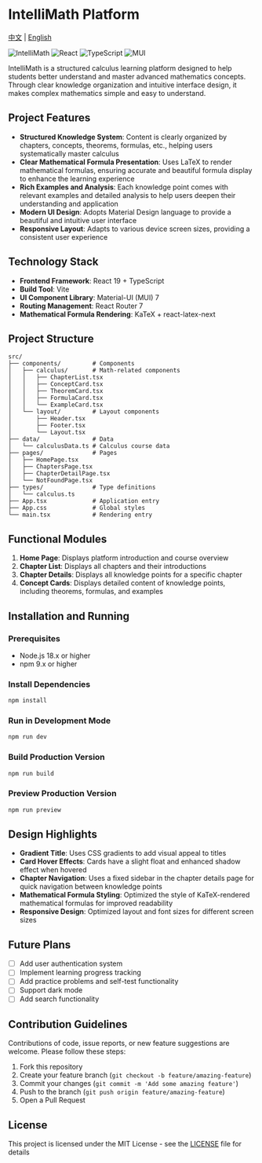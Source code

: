 # IntelliMath Platform

[中文](README.md) | [English](README_EN.md)

![IntelliMath](https://img.shields.io/badge/IntelliMath-Structured%20Calculus%20Learning%20Platform-1976d2)
![React](https://img.shields.io/badge/React-19.x-61dafb)
![TypeScript](https://img.shields.io/badge/TypeScript-5.x-3178c6)
![MUI](https://img.shields.io/badge/MUI-7.x-007fff)

IntelliMath is a structured calculus learning platform designed to help students better understand and master advanced mathematics concepts. Through clear knowledge organization and intuitive interface design, it makes complex mathematics simple and easy to understand.

## Project Features

- **Structured Knowledge System**: Content is clearly organized by chapters, concepts, theorems, formulas, etc., helping users systematically master calculus
- **Clear Mathematical Formula Presentation**: Uses LaTeX to render mathematical formulas, ensuring accurate and beautiful formula display to enhance the learning experience
- **Rich Examples and Analysis**: Each knowledge point comes with relevant examples and detailed analysis to help users deepen their understanding and application
- **Modern UI Design**: Adopts Material Design language to provide a beautiful and intuitive user interface
- **Responsive Layout**: Adapts to various device screen sizes, providing a consistent user experience

## Technology Stack

- **Frontend Framework**: React 19 + TypeScript
- **Build Tool**: Vite
- **UI Component Library**: Material-UI (MUI) 7
- **Routing Management**: React Router 7
- **Mathematical Formula Rendering**: KaTeX + react-latex-next

## Project Structure

```
src/
├── components/         # Components
│   ├── calculus/       # Math-related components
│   │   ├── ChapterList.tsx
│   │   ├── ConceptCard.tsx
│   │   ├── TheoremCard.tsx
│   │   ├── FormulaCard.tsx
│   │   └── ExampleCard.tsx
│   └── layout/         # Layout components
│       ├── Header.tsx
│       ├── Footer.tsx
│       └── Layout.tsx
├── data/               # Data
│   └── calculusData.ts # Calculus course data
├── pages/              # Pages
│   ├── HomePage.tsx
│   ├── ChaptersPage.tsx
│   ├── ChapterDetailPage.tsx
│   └── NotFoundPage.tsx
├── types/              # Type definitions
│   └── calculus.ts
├── App.tsx             # Application entry
├── App.css             # Global styles
└── main.tsx            # Rendering entry
```

## Functional Modules

1. **Home Page**: Displays platform introduction and course overview
2. **Chapter List**: Displays all chapters and their introductions
3. **Chapter Details**: Displays all knowledge points for a specific chapter
4. **Concept Cards**: Displays detailed content of knowledge points, including theorems, formulas, and examples

## Installation and Running

### Prerequisites

- Node.js 18.x or higher
- npm 9.x or higher

### Install Dependencies

```bash
npm install
```

### Run in Development Mode

```bash
npm run dev
```

### Build Production Version

```bash
npm run build
```

### Preview Production Version

```bash
npm run preview
```

## Design Highlights

- **Gradient Title**: Uses CSS gradients to add visual appeal to titles
- **Card Hover Effects**: Cards have a slight float and enhanced shadow effect when hovered
- **Chapter Navigation**: Uses a fixed sidebar in the chapter details page for quick navigation between knowledge points
- **Mathematical Formula Styling**: Optimized the style of KaTeX-rendered mathematical formulas for improved readability
- **Responsive Design**: Optimized layout and font sizes for different screen sizes

## Future Plans

- [ ] Add user authentication system
- [ ] Implement learning progress tracking
- [ ] Add practice problems and self-test functionality
- [ ] Support dark mode
- [ ] Add search functionality

## Contribution Guidelines

Contributions of code, issue reports, or new feature suggestions are welcome. Please follow these steps:

1. Fork this repository
2. Create your feature branch (`git checkout -b feature/amazing-feature`)
3. Commit your changes (`git commit -m 'Add some amazing feature'`)
4. Push to the branch (`git push origin feature/amazing-feature`)
5. Open a Pull Request

## License

This project is licensed under the MIT License - see the [LICENSE](LICENSE) file for details
